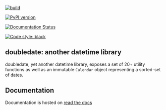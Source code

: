 [![build](https://github.com/dschenck/doubledate/workflows/doubledate/badge.svg)](https://github.com/dschenck/doubledate/actions)

[![PyPI version](https://badge.fury.io/py/doubledate.svg)](https://badge.fury.io/py/doubledate) 

[![Documentation Status](https://readthedocs.org/projects/doubledate/badge/?version=latest)](https://doubledate.readthedocs.io/en/latest/?badge=latest)

[![Code style: black](https://img.shields.io/badge/code%20style-black-000000.svg)](https://github.com/psf/black)

## doubledate: another datetime library 
doubledate, yet another datetime library, exposes a set of 20+ utility functions as well as an immutable `Calendar` object representing a sorted-set of dates.

## Documentation
Documentation is hosted on [read the docs](https://doubledate.readthedocs.io/en/latest/)
